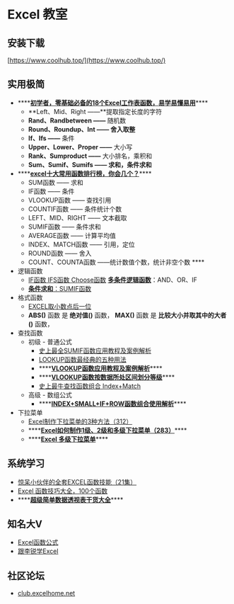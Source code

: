 # Excel 教室

## 安装下载

[https://www.coolhub.top/](https://www.coolhub.top/)

## 实用极简

* \*\*\*\*[**初学者，零基础必备的18个Excel工作表函数，易学易懂易用**](https://zhuanlan.zhihu.com/p/341616011)\*\*\*\*
  * **Left、Mid、Right ——**提取指定长度的字符
  * **Rand、Randbetween ——** 随机数
  * **Round、Roundup、Int —— 舍入取整**
  * **If、Ifs ——** 条件
  * **Upper、Lower、Proper ——** 大小写
  * **Rank、Sumproduct ——** 大小排名，乘积和
  * **Sum、Sumif、Sumifs —— 求和，条件求和**
* \*\*\*\*[**excel十大常用函数排行榜，你会几个？**](https://zhuanlan.zhihu.com/p/148100320)\*\*\*\*
  * SUM函数 —— 求和
  * IF函数 —— 条件
  * VLOOKUP函数 —— 查找引用
  * COUNTIF函数 —— 条件统计个数
  * LEFT、MID、RIGHT —— 文本截取
  * SUMIF函数 —— 条件求和
  * AVERAGE函数 —— 计算平均值
  * INDEX、MATCH函数 —— 引用，定位
  * ROUND函数 —— 舍入
  * COUNT、COUNTA函数 ——统计数值个数，统计非空个数 ****
* 逻辑函数
  * [IF函数 IFS函数 Choose函数](https://zhuanlan.zhihu.com/p/51366759) [**多条件逻辑函数**](https://zhuanlan.zhihu.com/p/38326242)：AND、OR、IF
  * [**条件求和**：SUMIF函数](https://zhuanlan.zhihu.com/p/31465442)
* 格式函数
  * [EXCEL取小数点后一位](https://zhidao.baidu.com/question/27632380.html)
  * **ABS\(\)** 函数 是 **绝对值\(\)** 函数， **MAX\(\)** 函数 是 **比较大小并取其中的大者\(\)** 函数，
* 查找函数
  * 初级 - 普通公式
    * [史上最全SUMIF函数应用教程及案例解析](https://zhuanlan.zhihu.com/p/21557901) 
    * [LOOKUP函数最经典的五种用法](http://blog.sina.com.cn/s/blog_138899a8e0102wqwt.html)
    * \*\*\*\*[**VLOOKUP函数应用教程及案例解析**](https://zhuanlan.zhihu.com/p/21558236)\*\*\*\*
    * \*\*\*\*[**VLOOKUP函数按数据所处区间划分等级**](https://zhuanlan.zhihu.com/p/21329610)\*\*\*\*
    * [史上最牛查找函数组合 Index+Match](https://www.sohu.com/a/334505538_825825)
  * 高级 - 数组公式
    * \*\*\*\*[**INDEX+SMALL+IF+ROW函数组合使用解析**](https://blog.csdn.net/mfkpie/article/details/26883061)\*\*\*\*
* 下拉菜单
  * [Excel制作下拉菜单的3种方法（312）](https://www.bilibili.com/video/BV1QJ411H7RW?from=search&seid=18024821708073264960)
  * \*\*\*\*[**Excel如何制作1级、2级和多级下拉菜单（283）**](https://www.bilibili.com/video/BV1UE411Z74D)\*\*\*\*
  * \*\*\*\*[**Excel 多级下拉菜单**](https://www.bilibili.com/video/BV1Qy4y1E7o9)\*\*\*\*

## 系统学习

* [惊呆小伙伴的全套EXCEL函数技能（21集）](https://www.bilibili.com/video/BV1Qt411176A?from=search&seid=15563621570772204367)
* [Excel 函数技巧大全，100个函数](https://www.bilibili.com/video/BV18T4y1P7fV?from=search&seid=15563621570772204367)
* \*\*\*\*[**超级简单数据透视表干货大全**](https://www.bilibili.com/video/BV1d4411j7ux)\*\*\*\*

## 知名大V

* [Excel函数公式](%20https://www.zhihu.com/people/TaoHelper_888)
* [跟李锐学Excel](https://www.zhihu.com/people/ExcelLiRui)

## 社区论坛

* [club.excelhome.net](http://club.excelhome.net/)


